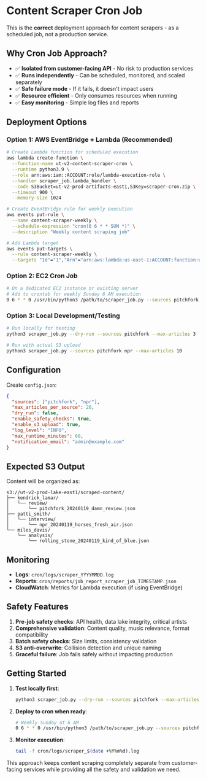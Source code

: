 # Content Scraper Cron Job

This is the **correct** deployment approach for content scrapers - as a scheduled job, not a production service.

## Why Cron Job Approach?

- ✅ **Isolated from customer-facing API** - No risk to production services
- ✅ **Runs independently** - Can be scheduled, monitored, and scaled separately
- ✅ **Safe failure mode** - If it fails, it doesn't impact users
- ✅ **Resource efficient** - Only consumes resources when running
- ✅ **Easy monitoring** - Simple log files and reports

## Deployment Options

### Option 1: AWS EventBridge + Lambda (Recommended)
```bash
# Create Lambda function for scheduled execution
aws lambda create-function \
  --function-name ut-v2-content-scraper-cron \
  --runtime python3.9 \
  --role arn:aws:iam::ACCOUNT:role/lambda-execution-role \
  --handler scraper_job.lambda_handler \
  --code S3Bucket=ut-v2-prod-artifacts-east1,S3Key=scraper-cron.zip \
  --timeout 900 \
  --memory-size 1024

# Create EventBridge rule for weekly execution
aws events put-rule \
  --name content-scraper-weekly \
  --schedule-expression "cron(0 6 * * SUN *)" \
  --description "Weekly content scraping job"

# Add Lambda target
aws events put-targets \
  --rule content-scraper-weekly \
  --targets "Id"="1","Arn"="arn:aws:lambda:us-east-1:ACCOUNT:function:ut-v2-content-scraper-cron"
```

### Option 2: EC2 Cron Job
```bash
# On a dedicated EC2 instance or existing server
# Add to crontab for weekly Sunday 6 AM execution
0 6 * * 0 /usr/bin/python3 /path/to/scraper_job.py --sources pitchfork npr --max-articles 20
```

### Option 3: Local Development/Testing
```bash
# Run locally for testing
python3 scraper_job.py --dry-run --sources pitchfork --max-articles 3

# Run with actual S3 upload
python3 scraper_job.py --sources pitchfork npr --max-articles 10
```

## Configuration

Create `config.json`:
```json
{
  "sources": ["pitchfork", "npr"],
  "max_articles_per_source": 20,
  "dry_run": false,
  "enable_safety_checks": true,
  "enable_s3_upload": true,
  "log_level": "INFO",
  "max_runtime_minutes": 60,
  "notification_email": "admin@example.com"
}
```

## Expected S3 Output

Content will be organized as:
```
s3://ut-v2-prod-lake-east1/scraped-content/
├── kendrick_lamar/
│   └── review/
│       └── pitchfork_20240119_damn_review.json
├── patti_smith/
│   └── interview/
│       └── npr_20240119_horses_fresh_air.json
└── miles_davis/
    └── analysis/
        └── rolling_stone_20240119_kind_of_blue.json
```

## Monitoring

- **Logs**: `cron/logs/scraper_YYYYMMDD.log`
- **Reports**: `cron/reports/job_report_scraper_job_TIMESTAMP.json`
- **CloudWatch**: Metrics for Lambda execution (if using EventBridge)

## Safety Features

1. **Pre-job safety checks**: API health, data lake integrity, critical artists
2. **Comprehensive validation**: Content quality, music relevance, format compatibility
3. **Batch safety checks**: Size limits, consistency validation
4. **S3 anti-overwrite**: Collision detection and unique naming
5. **Graceful failure**: Job fails safely without impacting production

## Getting Started

1. **Test locally first**:
   ```bash
   python3 scraper_job.py --dry-run --sources pitchfork --max-articles 2
   ```

2. **Deploy to cron when ready**:
   ```bash
   # Weekly Sunday at 6 AM
   0 6 * * 0 /usr/bin/python3 /path/to/scraper_job.py --sources pitchfork npr --max-articles 20
   ```

3. **Monitor execution**:
   ```bash
   tail -f cron/logs/scraper_$(date +%Y%m%d).log
   ```

This approach keeps content scraping completely separate from customer-facing services while providing all the safety and validation we need.